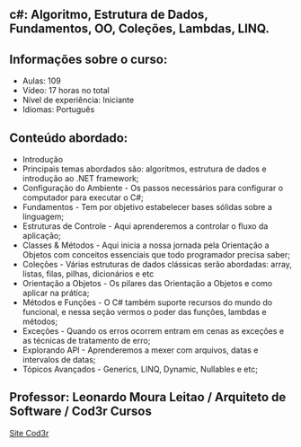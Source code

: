 ## c#: Algoritmo, Estrutura de Dados, Fundamentos, OO, Coleções, Lambdas, LINQ.

## Informações sobre o curso:
 - Aulas: 109
 - Vídeo: 17 horas no total
 - Nível de experiência: Iniciante
 - Idiomas: Português

## Conteúdo abordado:
 - Introdução 
 - Principais temas abordados são: algoritmos, estrutura de dados e introdução ao .NET framework;
 - Configuração do Ambiente - Os passos necessários para configurar o computador para executar o C#;
 - Fundamentos - Tem por objetivo estabelecer bases sólidas sobre a linguagem;
 - Estruturas de Controle - Aqui aprenderemos a controlar o fluxo da aplicação;
 - Classes & Métodos - Aqui inicia a nossa jornada pela Orientação a Objetos com conceitos essenciais que todo programador precisa saber;
 - Coleções - Várias estruturas de dados clássicas serão abordadas: array, listas, filas, pilhas, dicionários e etc
 - Orientação a Objetos - Os pilares das Orientação a Objetos e como aplicar na prática;
 - Métodos e Funções - O C# também suporte recursos do mundo do funcional, e nessa seção vermos o poder das funções, lambdas e métodos;
 - Exceções - Quando os erros ocorrem entram em cenas as exceções e as técnicas de tratamento de erro;
 - Explorando API - Aprenderemos a mexer com arquivos, datas e intervalos de datas;
 - Tópicos Avançados - Generics, LINQ, Dynamic, Nullables e etc;

 
## Professor: Leonardo Moura Leitao / Arquiteto de Software / Cod3r Cursos
[Site Cod3r](www.cod3r.com.br)
